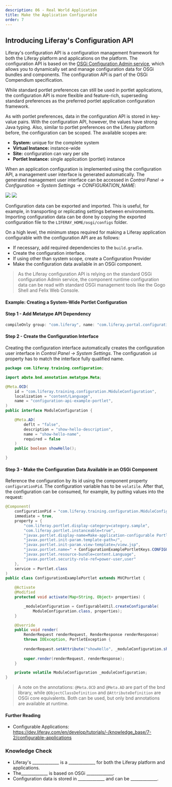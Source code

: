 ```yaml
---
description: 06 - Real World Application
title: Make the Application Configurable
order: 7
---
```


## Introducing Liferay's Configuration API

Liferay's configuration API is a configuration management framework for both the Liferay platform and applications on the platform. The configuration API is based on the [OSGi Configuration Admin service](https://osgi.org/specification/osgi.cmpn/7.0.0/service.cm.html), which allows you to dynamically set and manage configuration data for OSGi bundles and components. The configuration API is part of the OSGi Compendium specification.

While standard portlet preferences can still be used in portlet applications, the configuration API is more flexible and feature-rich, superseding standard preferences as the preferred portlet application configuration framework.

As with portlet preferences, data in the configuration API is stored in key-value pairs. With the configuration API, however, the values have strong Java typing. Also, similar to portlet preferences on the Liferay platform before, the configuration can be scoped. The available scopes are: 

* __System:__ unique for the complete system
* __Virtual Instance:__ instance-wide
* __Site:__ configuration can vary per site
* __Portlet Instance:__ single application (portlet) instance

When an application configuration is implemented using the configuration API, a management user interface is generated automatically. The generated management user interface can be accessed in *Control Panel → Configuration → System Settings -> CONFIGURATION_NAME*:

<img src="../images/system-settings.png" style="max-height:25%"/>

<img src="../images/configuration-captcha.png" style="max-height:25%"/>

Configuration data can be exported and imported. This is useful, for example, in transporting or replicating settings between environments. Importing configuration data can be done by copying the exported configuration file to the `LIFERAY_HOME/osgi/configs` folder.

On a high level, the minimum steps required for making a Liferay application configurable with the configuration API are as follows:

* If necessary, add required dependencies to the `build.gradle`.
* Create the configuration interface.
* If using other than system scope, create a Configuration Provider
* Make the configuration data available in an OSGi component.

> As the Liferay configuration API is relying on the standard OSGi configuration Admin service, the component runtime configuration data can be read with standard OSGi management tools like the Gogo Shell and Felix Web Console.

#### Example: Creating a System-Wide Portlet Configuration

#### Step 1 - Add Metatype API Dependency

```groovy
compileOnly group: "com.liferay", name: "com.liferay.portal.configuration.metatype.api"
```

#### Step 2 - Create the Configuration Interface

Creating the configuration interface automatically creates the configuration user interface in *Control Panel → System Settings*.  The configuration `id` property has to match the interface fully qualified name.

```java
package com.liferay.training.configuration;

import aQute.bnd.annotation.metatype.Meta;

@Meta.OCD(
	id = "com.liferay.training.configuration.MóduleConfiguration",
	localization = "content/Language",
	name = "configuration-api-example-portlet",
)
public interface ModuleConfiguration {

	@Meta.AD(
		deflt = "false", 
		description = "show-hello-description",
	    name = "show-hello-name",
		required = false
	)
	public boolean showHello();	

}
```

#### Step 3 - Make the Configuration Data Available in an OSGi Component

Reference the configuration by its id using the component property `configurationPid`. The configuration variable has to be `volatile`. After that, the configuration can be consumed, for example, by putting values into the request:

```java
@Component(
	configurationPid = "com.liferay.training.configuration.MóduleConfiguration", 
	immediate = true,
	property = {
		"com.liferay.portlet.display-category=category.sample",
		"com.liferay.portlet.instanceable=true",
		"javax.portlet.display-name=Make-application-configurable Portlet",
		"javax.portlet.init-param.template-path=/",
		"javax.portlet.init-param.view-template=/view.jsp",
		"javax.portlet.name=" + ConfigurationExamplePortletKeys.CONFIGURATION_EXAMPLE,
		"javax.portlet.resource-bundle=content.Language",
		"javax.portlet.security-role-ref=power-user,user"
	},
	service = Portlet.class
)
public class ConfigurationExamplePortlet extends MVCPortlet {

	@Activate
	@Modified
	protected void activate(Map<String, Object> properties) {

		_moduleConfiguration = ConfigurableUtil.createConfigurable(
			ModuleConfiguration.class, properties);
	}

	@Override
	public void render(
		RenderRequest renderRequest, RenderResponse renderResponse)
		throws IOException, PortletException {
	
		renderRequest.setAttribute("showHello", _moduleConfiguration.showHello());
	
		super.render(renderRequest, renderResponse);
	}	

	private volatile ModuleConfiguration _moduleConfiguration;
}
```

> A note on the annotations: `@Meta.OCD` and `@Meta.AD` are part of the bnd library, while `@ObjectClassDefinition` and `@AttributeDefinition` are OSGi core equivalents. Both can be used, but only bnd annotations are available at runtime.

#### Further Reading

* Configurable Applications: https://dev.liferay.com/en/develop/tutorials/-/knowledge_base/7-2/configurable-applications

<div class="summary">
<h3>Knowledge Check</h3>
<ul>
	<li>Liferay's _____________ is a _____________  for both the Liferay platform and applications.</li>
	<li>The_____________  is based on OSGi _____________.</li>
	<li>Configuration data is stored in _____________  and can be _____________.</li>
</ul>
</div>